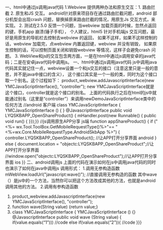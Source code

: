 一、html中通过js调用java代码
1.Webview 提供两种办法和原生交互：1. 路由拦截 2. 原生和JS 交互。
android针对原来项目存在通过路由拦截问题，android 部分机型会出现crash 问题，替换掉原来路由拦截的情况，用原生Js 交互方式，来实现。
2.  测试在2.5.0 反馈一个问题，当webview 加载页面的时候，忽然点返回的键，手机app 崩溃(锤子手机），
个人建议，html5 针对手机端js 交互问题，最好是用原生的导航栏去控制去webview 的返回，
如果不这样，如果不这样控制的话，webview 加载完，点webview 内置返回键，webview 并没有销毁，
如果原生控制的话，可以控制页面关闭和销毁webview 等情况，这样子会避免crash 问题。
3.  WebView和js的交互包含两方面，一是在html中通过js调用安卓的java代码；二是在安卓java代码中调用js。
一、html中通过js调用java代码
js中调用java代码其实就记住一点，webview设置一个和js交互的接口（注意这里只是一般的意思，并不是java中接口的含义），
这个接口其实是一个一般的类，同时为这个接口取一个别名。这个过程如下：
product_webview.addJavascriptInterface(new YMCJavaScriptInterface(), "controller");
new  YMCJavaScriptInterface就是这个接口，controller就是这个接口的别名。
上面的代码执行之后在html的js中就能通过别名（这里是“controller”）来调用newDemoJavaScriptInterface类中的任何方法
 //android 客户端
class YMCJavaScriptInterface {
            YMCJavaScriptInterface () {
            }
            @JavascriptInterface
            public void LYQSKBAPP_OpenShareProduct() {
                   mHandler.post(new Runnable() {
                          public void run() {
                          }});}}
//js调用原生APP分享      js端
function appShareProduct() {
if ("<%= wx.Tool.ToolBox.GetMobileRequestType()%>"== "<%=wx.Core.MobileRequestType.AndroidSkbApp %>") {
     controller.LYQSKBAPP_OpenShareProduct(); //让APP打开分享界面     android 
}
else {
document.location = "objectc:LYQSKBAPP_OpenShareProduct";//让APP打开分享界面 //window.open("objectc:LYQSKBAPP_OpenShareProduct");//让APP打开分享界面      ios
}}
二、android调用js
上面的代码在演示如何在js中调用java代码的同时也演示了如何在java中调用js
调用形式：
1.调用无参构造函数
mWebView.loadUrl("javascript:wave()");   //直接调用无参构造的函数
其中wave（）是js中的一个方法，当然你可以把这个方法改成其他的方法，也就是android调用其他的方法。
2.调用有参构造函数
1. product_webview.addJavascriptInterface(new YMCJavaScriptInterface(), "controller");
2. function wave(String value) {return value;}
3. class YMCJavaScriptInterface {
   YMCJavaScriptInterface () {}
   @JavascriptInterface
   public void wave (String value) { if(value.equals(“1”))) //code
   else if(value.equals(“2”)){ //code
}}}
